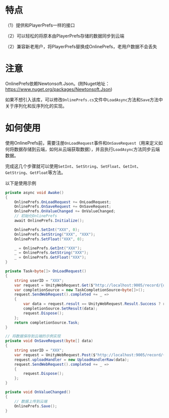# 特点

（1）提供和PlayerPrefs一样的接口

（2）可以轻松的将原本由PlayerPrefs存储的数据同步到云端

（2）兼容新老用户，将PlayerPrefs替换成OnlinePrefs，老用户数据不会丢失

# 注意
OnlinePrefs依赖Newtonsoft.Json。(附Nuget地址：https://www.nuget.org/packages/Newtonsoft.Json)

如果不想引入该库，可以修改`OnlinePrefs.cs`文件中`LoadAsync`方法和`Save`方法中关于序列化和反序列化的实现。


# 如何使用

使用OnlinePrefs前，需要注册`OnLoadRequest`事件和`OnSaveRequest`（用来定义如何将数据存储到云端，如何从云端获取数据），并且执行`LoadAsync`方法同步云端数据。

完成这几个步骤就可以使用`SetInt`、`SetString`、`SetFloat`、`GetInt`、`GetString`、`GetFloat`等方法。

以下是使用示例



```C#
private async void Awake()
{
    OnlinePrefs.OnLoadRequest += OnLoadRequest;
    OnlinePrefs.OnSaveRequest += OnSaveRequest;
    OnlinePrefs.OnValueChanged += OnValueChanged;
    // 初始化OnlinePrefs
    await OnlinePrefs.Initialize();

    OnlinePrefs.SetInt("XXX", 0);
    OnlinePrefs.SetString("XXX", "XXX");
    OnlinePrefs.SetFloat("XXX", 0);

    _ = OnlinePrefs.GetInt("XXX");
    _ = OnlinePrefs.GetString("XXX");
    _ = OnlinePrefs.GetFloat("XXX");
}

private Task<byte[]> OnLoadRequest()
{
    string userID = "XXX";
    var request = UnityWebRequest.Get($"http://localhost:9005/record/{userID}");
    var completionSource = new TaskCompletionSource<byte[]>();
    request.SendWebRequest().completed += _ =>
    {
        var data = request.result == UnityWebRequest.Result.Success ? request.downloadHandler.data : null;
        completionSource.SetResult(data);
        request.Dispose();
    };
    return completionSource.Task;
}

// 将数据保存到云端的示例实现
private void OnSaveRequest(byte[] data)
{
    string userID = "XXX";
    var request = UnityWebRequest.Post($"http://localhost:9005/record/{userID}", "POST");
    request.uploadHandler = new UploadHandlerRaw(data);
    request.SendWebRequest().completed += _ =>
    {
        request.Dispose();
    };
}

private void OnValueChanged()
{
    // 数据上传到云端
    OnlinePrefs.Save();
}
```
